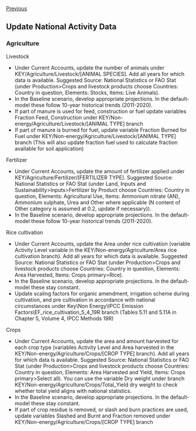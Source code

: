 [Previous](Installation.md)
## Update National Activity Data

### Agriculture

Livestock
-	Under Current Accounts, update the number of animals under KEY/Agriculture/Livestock/[ANIMAL SPECIES]. Add all years for which data is available. Suggested Source: National Statistics or FAO Stat (under Production>Crops and livestock products choose Countries: Country in question, Elements: Stocks, Items: Live Animals). 
-	In the Baseline scenario, develop appropriate projections. In the default-model these follow 10-year historical trends (2011-2020). 
-	If part of manure is used for feed, construction or fuel update variables Fraction Feed, Construction under KEY/Non-energy/Agriculture/Livestock/[ANIMAL TYPE] branch
-	If part of manure is burned for fuel, update variable Fraction Burned for Fuel under KEY/Non-energy/Agriculture/Livestock/[ANIMAL TYPE] branch (This will also update fraction fuel used to calculate fraction available for soil application)

Fertilizer
-	Under Current Accounts, update the amount of fertilizer applied under KEY/Agriculture/Fertilizer/[FERTILIZER TYPE]. Suggested Source: National Statistics or FAO Stat (under Land, Inputs and Sustainability>Inputs>Fertilizer by Product choose Countries: Country in question, Elements: Agricultural Use, Items:  Ammonium nitrate (AN), Ammonium sulphate, Urea and Other where applicable (N content of Other category is assumed at 0.2, update if necessary)). 
-	In the Baseline scenario, develop appropriate projections. In the default-model these follow 10-year historical trends (2011-2020). 

Rice cultivation
-	Under Current Accounts, update the Area under rice cultivation (variable Activity Level variable in the KEY/Non-energy/Agriculture/Area rice cultivation branch). Add all years for which data is available. 
Suggested Source: National Statistics or FAO Stat (under Production>Crops and livestock products choose Countries: Country in question, Elements: Area Harvested, Items: Crops primary>Rice).
-	In the Baseline scenario, develop appropriate projections. In the default-model these stay constant.
-	Update scaling factors for organic amendment, irrigation scheme during cultivation, and pre cultivation in accordance with national circumstances under Key\Non Energy\IPCC Emission Factors\EF_rice_cultivation_5_4_19R branch (Tables 5.11 and 5.11A in Chapter 5, Volume 4, IPCC Methods 19R) 


Crops
-	Under Current Accounts, update the area and amount harvested for each crop type (variables Activity Level and Area harvested in the KEY/Non-energy/Agriculture/Crops/[CROP TYPE] branch). Add all years for which data is available. 
Suggested Source: National Statistics or FAO Stat (under Production>Crops and livestock products choose Countries: Country in question, Elements: Area Harvested and Yield, Items: Crops primary>Select all). You can use the variable Dry weight under branch KEY/Non-energy/Agriculture/Crops/Total_Yield dry weight to check whether total yield aligns with national statistics.
-	In the Baseline scenario, develop appropriate projections. In the default-model these stay constant.
-	If part of crop residue is removed, or slash and burn practices are used, update variables Slashed and Burnt and Fraction removed under KEY/Non-energy/Agriculture/Crops/[CROP TYPE] branch


